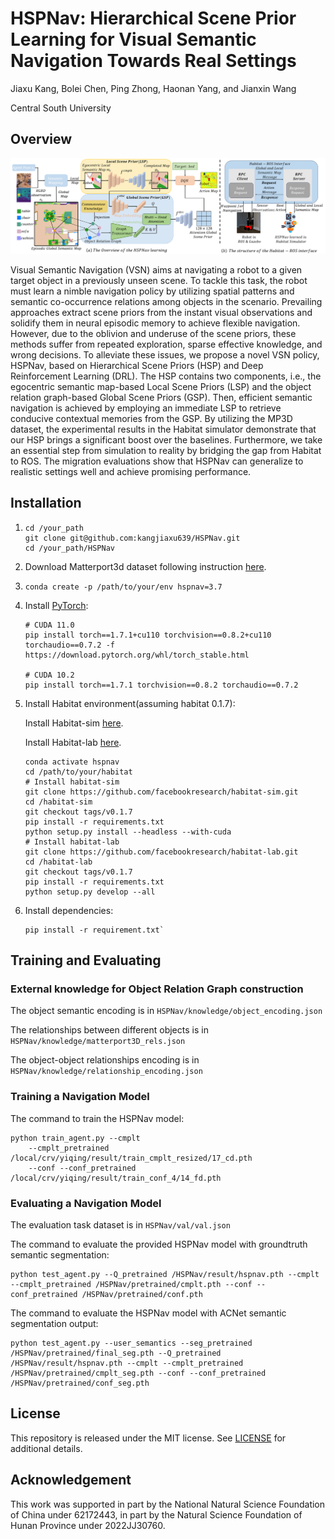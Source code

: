 # HSPNav: Hierarchical Scene Prior Learning for Visual Semantic Navigation Towards Real Settings

Jiaxu Kang, Bolei Chen, Ping Zhong, Haonan Yang, and Jianxin Wang

Central South University

## Overview

 ![Overview](https://github.com/kangjiaxu639/HSPNav/blob/master/img/fig2.png)

Visual Semantic Navigation (VSN) aims at navigating a robot to a given target object in a previously unseen scene. To tackle this task, the robot must learn a nimble navigation policy by utilizing spatial patterns and semantic co-occurrence relations among objects in the scenario. Prevailing approaches extract scene priors from the instant visual observations and solidify them in neural episodic memory to achieve flexible navigation. However, due to the oblivion and underuse of the scene priors, these methods suffer from repeated exploration, sparse effective knowledge, and wrong decisions. To alleviate these issues, we propose a novel VSN policy, HSPNav, based on Hierarchical Scene Priors (HSP) and Deep Reinforcement Learning (DRL). The HSP contains two components, i.e., the egocentric semantic map-based Local Scene Priors (LSP) and the object relation graph-based Global Scene Priors (GSP). Then, efficient semantic navigation is achieved by employing an immediate LSP to retrieve conducive contextual memories from the GSP. By utilizing the MP3D dataset, the experimental results in the Habitat simulator demonstrate that our HSP brings a significant boost over the baselines. Furthermore, we take an essential step from simulation to reality by bridging the gap from Habitat to ROS. The migration evaluations show that HSPNav can generalize to realistic settings well and achieve promising performance.

## Installation

1. ```
   cd /your_path
   git clone git@github.com:kangjiaxu639/HSPNav.git
   cd /your_path/HSPNav
   ```

2. Download Matterport3d dataset following instruction [here](https://github.com/niessner/Matterport).

3. ```conda create -p /path/to/your/env hspnav=3.7```

4. Install [PyTorch](https://pytorch.org/):

   ```
   # CUDA 11.0
   pip install torch==1.7.1+cu110 torchvision==0.8.2+cu110 torchaudio==0.7.2 -f https://download.pytorch.org/whl/torch_stable.html
   
   # CUDA 10.2
   pip install torch==1.7.1 torchvision==0.8.2 torchaudio==0.7.2
   ```

5. Install Habitat environment(assuming habitat 0.1.7):

   Install Habitat-sim [here](https://github.com/facebookresearch/habitat-sim).

   Install Habitat-lab [here](https://github.com/facebookresearch/habitat-lab).

   ```
   conda activate hspnav
   cd /path/to/your/habitat
   # Install habitat-sim
   git clone https://github.com/facebookresearch/habitat-sim.git
   cd /habitat-sim
   git checkout tags/v0.1.7
   pip install -r requirements.txt
   python setup.py install --headless --with-cuda
   # Install habitat-lab
   git clone https://github.com/facebookresearch/habitat-lab.git
   cd /habitat-lab
   git checkout tags/v0.1.7
   pip install -r requirements.txt
   python setup.py develop --all
   ```

6. Install dependencies:

   ```
   pip install -r requirement.txt`
   ```

## Training and Evaluating

### External knowledge for Object Relation Graph construction

The object semantic encoding is in `HSPNav/knowledge/object_encoding.json`

The relationships between different objects is in `HSPNav/knowledge/matterport3D_rels.json`

The object-object relationships encoding is in `HSPNav/knowledge/relationship_encoding.json`

### Training a Navigation Model

The command to train the HSPNav model:
```
python train_agent.py --cmplt 
    --cmplt_pretrained /local/crv/yiqing/result/train_cmplt_resized/17_cd.pth
    --conf --conf_pretrained /local/crv/yiqing/result/train_conf_4/14_fd.pth               
```
### Evaluating a Navigation Model

The evaluation task dataset is in `HSPNav/val/val.json`

The command to evaluate the provided HSPNav model with groundtruth semantic segmentation:
```
python test_agent.py --Q_pretrained /HSPNav/result/hspnav.pth --cmplt --cmplt_pretrained /HSPNav/pretrained/cmplt.pth --conf --conf_pretrained /HSPNav/pretrained/conf.pth         
```
The command to evaluate the HSPNav model with ACNet semantic segmentation output:
```
python test_agent.py --user_semantics --seg_pretrained /HSPNav/pretrained/final_seg.pth --Q_pretrained /HSPNav/result/hspnav.pth --cmplt --cmplt_pretrained /HSPNav/pretrained/cmplt_seg.pth --conf --conf_pretrained /HSPNav/pretrained/conf_seg.pth 
```

## License

This repository is released under the MIT license. See [LICENSE](LICENSE) for additional details.

## Acknowledgement

This work was supported in part by the National Natural Science Foundation of China under 62172443, in part by the Natural Science Foundation of Hunan Province under 2022JJ30760.
